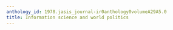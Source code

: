 ```yaml
---
anthology_id: 1978.jasis_journal-ir0anthology0volumeA29A5.0
title: Information science and world politics
---
```

